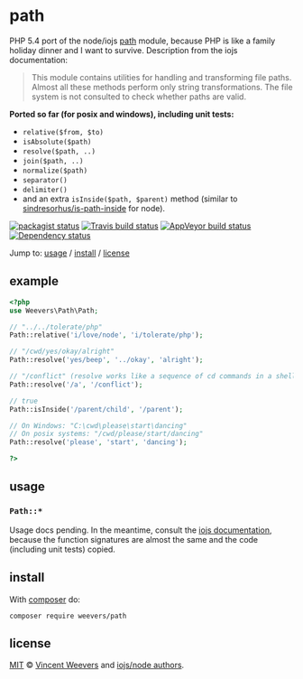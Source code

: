 # path

PHP 5.4 port of the node/iojs [path](https://iojs.org/api/path.html) module, because PHP is like a family holiday dinner and I want to survive. Description from the iojs documentation:

> This module contains utilities for handling and transforming file paths. Almost all these methods perform only string transformations. The file system is not consulted to check whether paths are valid.

**Ported so far (for posix and windows), including unit tests:**

- `relative($from, $to)`
- `isAbsolute($path)`
- `resolve($path, ..)`
- `join($path, ..)`
- `normalize($path)`
- `separator()`
- `delimiter()` 
- and an extra `isInside($path, $parent)` method (similar to [sindresorhus/is-path-inside](https://github.com/sindresorhus/is-path-inside) for node).

[![packagist status](https://img.shields.io/packagist/v/weevers/path.svg?style=flat-square)](https://packagist.org/packages/weevers/path) [![Travis build status](https://img.shields.io/travis/vweevers/php-path.svg?style=flat-square&label=travis)](http://travis-ci.org/vweevers/php-path) [![AppVeyor build status](https://img.shields.io/appveyor/ci/vweevers/php-path.svg?style=flat-square&label=appveyor)](https://ci.appveyor.com/project/vweevers/php-path) [![Dependency status](https://www.versioneye.com/user/projects/551a81123661f1bee500007b/badge.svg?style=flat-square)](https://www.versioneye.com/user/projects/551a81123661f1bee500007b)

Jump to: [usage](#usage) / [install](#install) / [license](#license)

## example

```php
<?php
use Weevers\Path\Path;

// "../../tolerate/php"
Path::relative('i/love/node', 'i/tolerate/php');

// "/cwd/yes/okay/alright"
Path::resolve('yes/beep', '../okay', 'alright'); 

// "/conflict" (resolve works like a sequence of cd commands in a shell)
Path::resolve('/a', '/conflict');

// true
Path::isInside('/parent/child', '/parent');

// On Windows: "C:\cwd\please\start\dancing"
// On posix systems: "/cwd/please/start/dancing"
Path::resolve('please', 'start', 'dancing');

?>
```

## usage

### `Path::*`

Usage docs pending. In the meantime, consult the [iojs documentation](https://iojs.org/api/path.html), because the function signatures are almost the same and the code (including unit tests) copied.

## install

With [composer](https://getcomposer.org/) do:

```
composer require weevers/path
```

## license

[MIT](http://opensource.org/licenses/MIT) © [Vincent Weevers](http://vincentweevers.nl) and [iojs/node authors](https://github.com/iojs/io.js/blob/v1.x/AUTHORS).
